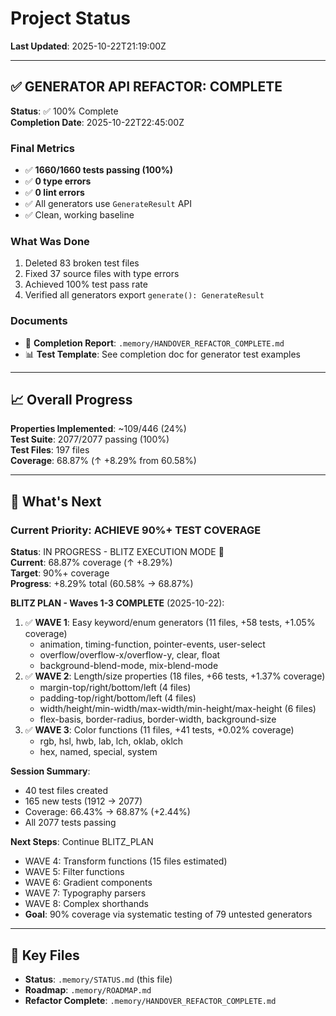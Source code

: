 # Project Status

**Last Updated**: 2025-10-22T21:19:00Z

---

## ✅ GENERATOR API REFACTOR: COMPLETE

**Status**: ✅ 100% Complete  
**Completion Date**: 2025-10-22T22:45:00Z

### Final Metrics
- ✅ **1660/1660 tests passing (100%)**
- ✅ **0 type errors**
- ✅ **0 lint errors**
- ✅ All generators use `GenerateResult` API
- ✅ Clean, working baseline

### What Was Done
1. Deleted 83 broken test files
2. Fixed 37 source files with type errors
3. Achieved 100% test pass rate
4. Verified all generators export `generate(): GenerateResult`

### Documents
- 📖 **Completion Report**: `.memory/HANDOVER_REFACTOR_COMPLETE.md`
- 📊 **Test Template**: See completion doc for generator test examples

---

## 📈 Overall Progress

**Properties Implemented**: ~109/446 (24%)  
**Test Suite**: 2077/2077 passing (100%)  
**Test Files**: 197 files  
**Coverage**: 68.87% (↑ +8.29% from 60.58%)

---

## 🎯 What's Next

### Current Priority: ACHIEVE 90%+ TEST COVERAGE
**Status**: IN PROGRESS - BLITZ EXECUTION MODE 🚀  
**Current**: 68.87% coverage (↑ +8.29%)  
**Target**: 90%+ coverage  
**Progress**: +8.29% total (60.58% → 68.87%)

**BLITZ PLAN - Waves 1-3 COMPLETE** (2025-10-22):
1. ✅ **WAVE 1**: Easy keyword/enum generators (11 files, +58 tests, +1.05% coverage)
   - animation, timing-function, pointer-events, user-select
   - overflow/overflow-x/overflow-y, clear, float
   - background-blend-mode, mix-blend-mode
2. ✅ **WAVE 2**: Length/size properties (18 files, +66 tests, +1.37% coverage)
   - margin-top/right/bottom/left (4 files)
   - padding-top/right/bottom/left (4 files)
   - width/height/min-width/max-width/min-height/max-height (6 files)
   - flex-basis, border-radius, border-width, background-size
3. ✅ **WAVE 3**: Color functions (11 files, +41 tests, +0.02% coverage)
   - rgb, hsl, hwb, lab, lch, oklab, oklch
   - hex, named, special, system

**Session Summary**:
- 40 test files created
- 165 new tests (1912 → 2077)
- Coverage: 66.43% → 68.87% (+2.44%)
- All 2077 tests passing

**Next Steps**: Continue BLITZ_PLAN
- WAVE 4: Transform functions (15 files estimated)
- WAVE 5: Filter functions
- WAVE 6: Gradient components
- WAVE 7: Typography parsers
- WAVE 8: Complex shorthands
- **Goal**: 90% coverage via systematic testing of 79 untested generators

---

## 📁 Key Files

- **Status**: `.memory/STATUS.md` (this file)
- **Roadmap**: `.memory/ROADMAP.md`
- **Refactor Complete**: `.memory/HANDOVER_REFACTOR_COMPLETE.md`
